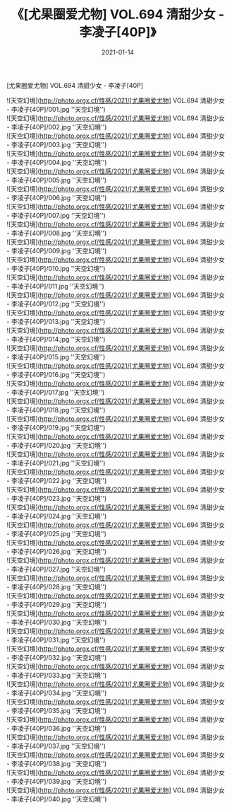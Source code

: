 ﻿---
layout: post
title:  《[尤果圈爱尤物] VOL.694 清甜少女 - 李凌子[40P]》
date:   2021-01-14
img: http://photo.orgx.cf/性感/2021/[尤果圈爱尤物] VOL.694 清甜少女 - 李凌子[40P]/000.jpg
categories: [美女, 性感, 泳衣]
---

[尤果圈爱尤物] VOL.694 清甜少女 - 李凌子[40P]



![天空幻境](http://photo.orgx.cf/性感/2021/[尤果圈爱尤物] VOL.694 清甜少女 - 李凌子[40P]/001.jpg ''天空幻境'') <br>
![天空幻境](http://photo.orgx.cf/性感/2021/[尤果圈爱尤物] VOL.694 清甜少女 - 李凌子[40P]/002.jpg ''天空幻境'') <br>
![天空幻境](http://photo.orgx.cf/性感/2021/[尤果圈爱尤物] VOL.694 清甜少女 - 李凌子[40P]/003.jpg ''天空幻境'') <br>
![天空幻境](http://photo.orgx.cf/性感/2021/[尤果圈爱尤物] VOL.694 清甜少女 - 李凌子[40P]/004.jpg ''天空幻境'') <br>
![天空幻境](http://photo.orgx.cf/性感/2021/[尤果圈爱尤物] VOL.694 清甜少女 - 李凌子[40P]/005.jpg ''天空幻境'') <br>
![天空幻境](http://photo.orgx.cf/性感/2021/[尤果圈爱尤物] VOL.694 清甜少女 - 李凌子[40P]/006.jpg ''天空幻境'') <br>
![天空幻境](http://photo.orgx.cf/性感/2021/[尤果圈爱尤物] VOL.694 清甜少女 - 李凌子[40P]/007.jpg ''天空幻境'') <br>
![天空幻境](http://photo.orgx.cf/性感/2021/[尤果圈爱尤物] VOL.694 清甜少女 - 李凌子[40P]/008.jpg ''天空幻境'') <br>
![天空幻境](http://photo.orgx.cf/性感/2021/[尤果圈爱尤物] VOL.694 清甜少女 - 李凌子[40P]/009.jpg ''天空幻境'') <br>
![天空幻境](http://photo.orgx.cf/性感/2021/[尤果圈爱尤物] VOL.694 清甜少女 - 李凌子[40P]/010.jpg ''天空幻境'') <br>
![天空幻境](http://photo.orgx.cf/性感/2021/[尤果圈爱尤物] VOL.694 清甜少女 - 李凌子[40P]/011.jpg ''天空幻境'') <br>
![天空幻境](http://photo.orgx.cf/性感/2021/[尤果圈爱尤物] VOL.694 清甜少女 - 李凌子[40P]/012.jpg ''天空幻境'') <br>
![天空幻境](http://photo.orgx.cf/性感/2021/[尤果圈爱尤物] VOL.694 清甜少女 - 李凌子[40P]/013.jpg ''天空幻境'') <br>
![天空幻境](http://photo.orgx.cf/性感/2021/[尤果圈爱尤物] VOL.694 清甜少女 - 李凌子[40P]/014.jpg ''天空幻境'') <br>
![天空幻境](http://photo.orgx.cf/性感/2021/[尤果圈爱尤物] VOL.694 清甜少女 - 李凌子[40P]/015.jpg ''天空幻境'') <br>
![天空幻境](http://photo.orgx.cf/性感/2021/[尤果圈爱尤物] VOL.694 清甜少女 - 李凌子[40P]/016.jpg ''天空幻境'') <br>
![天空幻境](http://photo.orgx.cf/性感/2021/[尤果圈爱尤物] VOL.694 清甜少女 - 李凌子[40P]/017.jpg ''天空幻境'') <br>
![天空幻境](http://photo.orgx.cf/性感/2021/[尤果圈爱尤物] VOL.694 清甜少女 - 李凌子[40P]/018.jpg ''天空幻境'') <br>
![天空幻境](http://photo.orgx.cf/性感/2021/[尤果圈爱尤物] VOL.694 清甜少女 - 李凌子[40P]/019.jpg ''天空幻境'') <br>
![天空幻境](http://photo.orgx.cf/性感/2021/[尤果圈爱尤物] VOL.694 清甜少女 - 李凌子[40P]/020.jpg ''天空幻境'') <br>
![天空幻境](http://photo.orgx.cf/性感/2021/[尤果圈爱尤物] VOL.694 清甜少女 - 李凌子[40P]/021.jpg ''天空幻境'') <br>
![天空幻境](http://photo.orgx.cf/性感/2021/[尤果圈爱尤物] VOL.694 清甜少女 - 李凌子[40P]/022.jpg ''天空幻境'') <br>
![天空幻境](http://photo.orgx.cf/性感/2021/[尤果圈爱尤物] VOL.694 清甜少女 - 李凌子[40P]/023.jpg ''天空幻境'') <br>
![天空幻境](http://photo.orgx.cf/性感/2021/[尤果圈爱尤物] VOL.694 清甜少女 - 李凌子[40P]/024.jpg ''天空幻境'') <br>
![天空幻境](http://photo.orgx.cf/性感/2021/[尤果圈爱尤物] VOL.694 清甜少女 - 李凌子[40P]/025.jpg ''天空幻境'') <br>
![天空幻境](http://photo.orgx.cf/性感/2021/[尤果圈爱尤物] VOL.694 清甜少女 - 李凌子[40P]/026.jpg ''天空幻境'') <br>
![天空幻境](http://photo.orgx.cf/性感/2021/[尤果圈爱尤物] VOL.694 清甜少女 - 李凌子[40P]/027.jpg ''天空幻境'') <br>
![天空幻境](http://photo.orgx.cf/性感/2021/[尤果圈爱尤物] VOL.694 清甜少女 - 李凌子[40P]/028.jpg ''天空幻境'') <br>
![天空幻境](http://photo.orgx.cf/性感/2021/[尤果圈爱尤物] VOL.694 清甜少女 - 李凌子[40P]/029.jpg ''天空幻境'') <br>
![天空幻境](http://photo.orgx.cf/性感/2021/[尤果圈爱尤物] VOL.694 清甜少女 - 李凌子[40P]/030.jpg ''天空幻境'') <br>
![天空幻境](http://photo.orgx.cf/性感/2021/[尤果圈爱尤物] VOL.694 清甜少女 - 李凌子[40P]/031.jpg ''天空幻境'') <br>
![天空幻境](http://photo.orgx.cf/性感/2021/[尤果圈爱尤物] VOL.694 清甜少女 - 李凌子[40P]/032.jpg ''天空幻境'') <br>
![天空幻境](http://photo.orgx.cf/性感/2021/[尤果圈爱尤物] VOL.694 清甜少女 - 李凌子[40P]/033.jpg ''天空幻境'') <br>
![天空幻境](http://photo.orgx.cf/性感/2021/[尤果圈爱尤物] VOL.694 清甜少女 - 李凌子[40P]/034.jpg ''天空幻境'') <br>
![天空幻境](http://photo.orgx.cf/性感/2021/[尤果圈爱尤物] VOL.694 清甜少女 - 李凌子[40P]/035.jpg ''天空幻境'') <br>
![天空幻境](http://photo.orgx.cf/性感/2021/[尤果圈爱尤物] VOL.694 清甜少女 - 李凌子[40P]/036.jpg ''天空幻境'') <br>
![天空幻境](http://photo.orgx.cf/性感/2021/[尤果圈爱尤物] VOL.694 清甜少女 - 李凌子[40P]/037.jpg ''天空幻境'') <br>
![天空幻境](http://photo.orgx.cf/性感/2021/[尤果圈爱尤物] VOL.694 清甜少女 - 李凌子[40P]/038.jpg ''天空幻境'') <br>
![天空幻境](http://photo.orgx.cf/性感/2021/[尤果圈爱尤物] VOL.694 清甜少女 - 李凌子[40P]/039.jpg ''天空幻境'') <br>
![天空幻境](http://photo.orgx.cf/性感/2021/[尤果圈爱尤物] VOL.694 清甜少女 - 李凌子[40P]/040.jpg ''天空幻境'') <br>